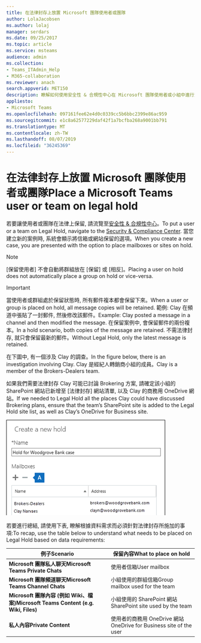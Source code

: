 ```yaml
---
title: 在法律封存上放置 Microsoft 團隊使用者或團隊
author: LolaJacobsen
ms.author: lolaj
manager: serdars
ms.date: 09/25/2017
ms.topic: article
ms.service: msteams
audience: admin
ms.collection:
- Teams_ITAdmin_Help
- M365-collaboration
ms.reviewer: anach
search.appverid: MET150
description: 瞭解如何使用安全性 & 合規性中心在 Microsoft 團隊使用者或小組中進行法律封存, 以及如何根據資料需求來瞭解需要法律封存。
appliesto:
- Microsoft Teams
ms.openlocfilehash: 097161fee62e4d0c0339cc5b6bbc2399e86ac959
ms.sourcegitcommit: e1c8a62577229daf42f1a7bcfba268a9001bb791
ms.translationtype: MT
ms.contentlocale: zh-TW
ms.lasthandoff: 08/07/2019
ms.locfileid: "36245369"
---
```

<a name="place-a-microsoft-teams-user-or-team-on-legal-hold"></a><span data-ttu-id="9d8f8-103">在法律封存上放置 Microsoft 團隊使用者或團隊</span><span class="sxs-lookup"><span data-stu-id="9d8f8-103">Place a Microsoft Teams user or team on legal hold</span></span>
==================================================

<span data-ttu-id="9d8f8-104">若要讓使用者或團隊在法律上保留, 請流覽至[安全性 & 合規性中心](https://go.microsoft.com/fwlink/?linkid=854628)。</span><span class="sxs-lookup"><span data-stu-id="9d8f8-104">To put a user or a team on Legal Hold, navigate to the [Security & Compliance Center](https://go.microsoft.com/fwlink/?linkid=854628).</span></span> <span data-ttu-id="9d8f8-105">當您建立新的案例時, 系統會顯示將信箱或網站保留的選項。</span><span class="sxs-lookup"><span data-stu-id="9d8f8-105">When you create a new case, you are presented with the option to place mailboxes or sites on hold.</span></span>

> [!NOTE]
> <span data-ttu-id="9d8f8-106">[保留使用者] 不會自動將群組放在 [保留] 或 [相反]。</span><span class="sxs-lookup"><span data-stu-id="9d8f8-106">Placing a user on hold does not automatically place a group on hold or vice-versa.</span></span>

> [!IMPORTANT]
> <span data-ttu-id="9d8f8-107">當使用者或群組處於保留狀態時, 所有郵件複本都會保留下來。</span><span class="sxs-lookup"><span data-stu-id="9d8f8-107">When a user or group is placed on hold, all message copies will be retained.</span></span> <span data-ttu-id="9d8f8-108">範例: Clay 在頻道中張貼了一封郵件, 然後修改該郵件。</span><span class="sxs-lookup"><span data-stu-id="9d8f8-108">Example: Clay posted a message in a channel and then modified the message.</span></span> <span data-ttu-id="9d8f8-109">在保留案例中, 會保留郵件的兩份複本。</span><span class="sxs-lookup"><span data-stu-id="9d8f8-109">In a hold scenario, both copies of the message are retained.</span></span> <span data-ttu-id="9d8f8-110">不需法律封存, 就只會保留最新的郵件。</span><span class="sxs-lookup"><span data-stu-id="9d8f8-110">Without Legal Hold, only the latest message is retained.</span></span>



<span data-ttu-id="9d8f8-111">在下圖中, 有一個涉及 Clay 的調查。</span><span class="sxs-lookup"><span data-stu-id="9d8f8-111">In the figure below, there is an investigation involving Clay.</span></span> <span data-ttu-id="9d8f8-112">Clay 是經紀人轉銷商小組的成員。</span><span class="sxs-lookup"><span data-stu-id="9d8f8-112">Clay is a member of the Brokers-Dealers team.</span></span>

<span data-ttu-id="9d8f8-113">如果我們需要法律封存 Clay 可能已討論 Brokering 方案, 請確定該小組的 SharePoint 網站已新增至 [法律封存] 網站清單, 以及 Clay 的商務用 OneDrive 網站。</span><span class="sxs-lookup"><span data-stu-id="9d8f8-113">If we needed to Legal Hold all the places Clay could have discussed Brokering plans, ensure that the team’s SharePoint site is added to the Legal Hold site list, as well as Clay’s OneDrive for Business site.</span></span>

![[建立新保留] 對話方塊的螢幕擷取畫面。](media/Place_a_Microsoft_Teams_user_or_team_on_legal_hold_image3.png)

<span data-ttu-id="9d8f8-115">若要進行總結, 請使用下表, 瞭解根據資料需求而必須針對法律封存所施加的事項:</span><span class="sxs-lookup"><span data-stu-id="9d8f8-115">To recap, use the table below to understand what needs to be placed on Legal Hold based on data requirements:</span></span>

|<span data-ttu-id="9d8f8-116">例子</span><span class="sxs-lookup"><span data-stu-id="9d8f8-116">Scenario</span></span>  |<span data-ttu-id="9d8f8-117">保留內容</span><span class="sxs-lookup"><span data-stu-id="9d8f8-117">What to place on hold</span></span>  |
|---------|---------|
|<span data-ttu-id="9d8f8-118">**Microsoft 團隊私人聊天**</span><span class="sxs-lookup"><span data-stu-id="9d8f8-118">**Microsoft Teams Private Chats**</span></span>     |<span data-ttu-id="9d8f8-119">使用者信箱</span><span class="sxs-lookup"><span data-stu-id="9d8f8-119">User mailbox</span></span>         |
|<span data-ttu-id="9d8f8-120">**Microsoft 團隊頻道聊天**</span><span class="sxs-lookup"><span data-stu-id="9d8f8-120">**Microsoft Teams Channel Chats**</span></span>    |<span data-ttu-id="9d8f8-121">小組使用的群組信箱</span><span class="sxs-lookup"><span data-stu-id="9d8f8-121">Group mailbox used for the team</span></span>         |
|<span data-ttu-id="9d8f8-122">**Microsoft 團隊內容 (例如 Wiki、檔案)**</span><span class="sxs-lookup"><span data-stu-id="9d8f8-122">**Microsoft Teams Content (e.g. Wiki, Files)**</span></span>     |<span data-ttu-id="9d8f8-123">小組使用的 SharePoint 網站</span><span class="sxs-lookup"><span data-stu-id="9d8f8-123">SharePoint site used by the team</span></span>         |
|<span data-ttu-id="9d8f8-124">**私人內容**</span><span class="sxs-lookup"><span data-stu-id="9d8f8-124">**Private Content**</span></span>     |<span data-ttu-id="9d8f8-125">使用者的商務用 OneDrive 網站</span><span class="sxs-lookup"><span data-stu-id="9d8f8-125">OneDrive for Business site of the user</span></span>         |
